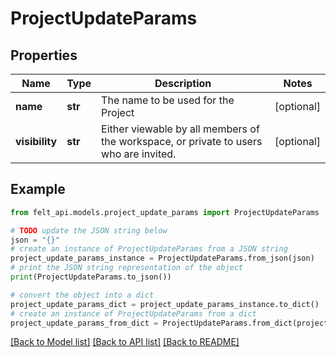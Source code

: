 # ProjectUpdateParams


## Properties

Name | Type | Description | Notes
------------ | ------------- | ------------- | -------------
**name** | **str** | The name to be used for the Project | [optional] 
**visibility** | **str** | Either viewable by all members of the workspace, or private to users who are invited. | [optional] 

## Example

```python
from felt_api.models.project_update_params import ProjectUpdateParams

# TODO update the JSON string below
json = "{}"
# create an instance of ProjectUpdateParams from a JSON string
project_update_params_instance = ProjectUpdateParams.from_json(json)
# print the JSON string representation of the object
print(ProjectUpdateParams.to_json())

# convert the object into a dict
project_update_params_dict = project_update_params_instance.to_dict()
# create an instance of ProjectUpdateParams from a dict
project_update_params_from_dict = ProjectUpdateParams.from_dict(project_update_params_dict)
```
[[Back to Model list]](../README.md#documentation-for-models) [[Back to API list]](../README.md#documentation-for-api-endpoints) [[Back to README]](../README.md)


